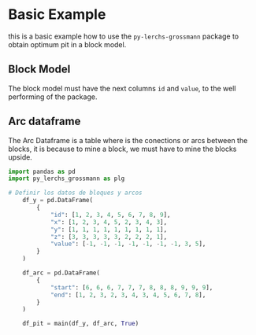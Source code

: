 # Basic Example

this is a basic example how to use the `py-lerchs-grossmann` package to obtain optimum pit in a block model.

## Block Model

The block model must have the next columns `id` and `value`, to the well performing of the package.

## Arc dataframe

The Arc Dataframe is a table where is the conections or arcs between the blocks, it is because to mine a block, we must have to mine the blocks upside.

```python
import pandas as pd
import py_lerchs_grossmann as plg

# Definir los datos de bloques y arcos
    df_y = pd.DataFrame(
        {
            "id": [1, 2, 3, 4, 5, 6, 7, 8, 9],
            "x": [1, 2, 3, 4, 5, 2, 3, 4, 3],
            "y": [1, 1, 1, 1, 1, 1, 1, 1, 1],
            "z": [3, 3, 3, 3, 3, 2, 2, 2, 1],
            "value": [-1, -1, -1, -1, -1, -1, -1, 3, 5],
        }
    )

    df_arc = pd.DataFrame(
        {
            "start": [6, 6, 6, 7, 7, 7, 8, 8, 8, 9, 9, 9],
            "end": [1, 2, 3, 2, 3, 4, 3, 4, 5, 6, 7, 8],
        }
    )

    df_pit = main(df_y, df_arc, True)
```
